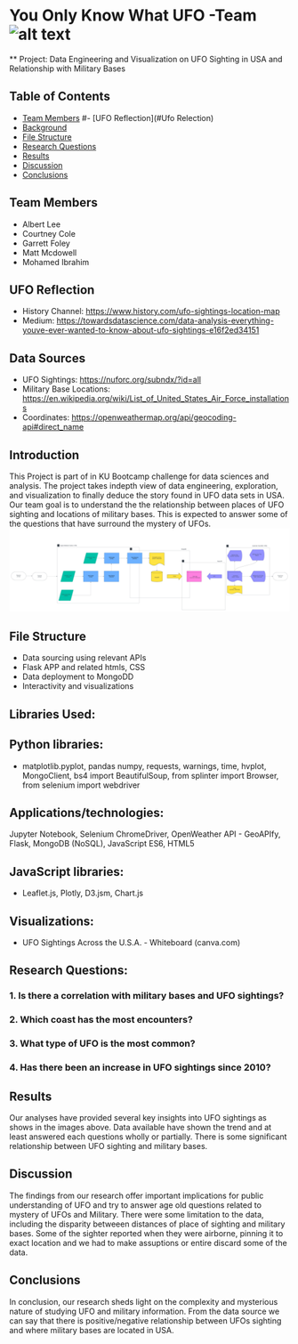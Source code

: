 
# You Only Know What UFO -Team ![alt text](Logo.png)

** Project: Data Engineering and Visualization on UFO Sighting in USA and Relationship with Military Bases

## Table of Contents
- [Team Members](#team-members)
#- [UFO Reflection](#Ufo Relection)
- [Background](#background)
- [File Structure](#file-structure)
- [Research Questions](#research-questions)
- [Results](#results)
- [Discussion](#discussions)
- [Conclusions](#conclusions)

## Team Members
- Albert Lee
- Courtney Cole
- Garrett Foley
- Matt Mcdowell
- Mohamed Ibrahim
  
## UFO Reflection
- History Channel: https://www.history.com/ufo-sightings-location-map 
- Medium: https://towardsdatascience.com/data-analysis-everything-youve-ever-wanted-to-know-about-ufo-sightings-e16f2ed34151 

## Data Sources
- UFO Sightings: https://nuforc.org/subndx/?id=all 
- Military Base Locations: https://en.wikipedia.org/wiki/List_of_United_States_Air_Force_installations
- Coordinates: https://openweathermap.org/api/geocoding-api#direct_name 

## Introduction 
This Project is part of in KU Bootcamp challenge for data sciences and analysis. The project takes indepth view of data engineering, exploration, and visualization to finally deduce the story found in UFO data sets in USA. Our team goal is to understand the the relationship between places of UFO sighting and locations of military bases. This is expected to answer some of the questions that have surround the mystery of UFOs. 
![alt text](<UFO Workflow Diagram.png>)

## File Structure
- Data sourcing using relevant APIs
- Flask APP and related htmls, CSS 
- Data deployment to MongoDD
- Interactivity and visualizations


## Libraries Used: 
## Python libraries: 
- matplotlib.pyplot, pandas numpy, requests, warnings, time, hvplot, MongoClient, bs4 import BeautifulSoup, from splinter import Browser, from selenium import webdriver

## Applications/technologies: 
Jupyter Notebook, Selenium ChromeDriver, OpenWeather API - GeoAPIfy, Flask, MongoDB (NoSQL), JavaScript ES6, HTML5

## JavaScript libraries:
- Leaflet.js, Plotly, D3.jsm, Chart.js 

## Visualizations: 
- UFO Sightings Across the U.S.A. - Whiteboard (canva.com)

## Research Questions:
### 1. Is there a correlation with military bases and UFO sightings?
### 2. Which coast has the most encounters?
### 3. What type of UFO is the most common?
### 4. Has there been an increase in UFO sightings since 2010?

## Results 
Our analyses have provided several key insights into UFO sightings as shows in the images above. Data available have shown the trend and at least answered each questions wholly or partially. There is some significant relationship between UFO sighting and military bases. 

## Discussion 
The findings from our research offer important implications for public understanding of UFO and try to answer age old questions related to mystery of UFOs and Military. There were some limitation to the data, including the disparity betweeen distances of place of sighting and military bases. Some of the sighter reported when they were airborne, pinning it to exact location and we had to make assuptions or entire discard some of the data. 

## Conclusions 
In conclusion, our research sheds light on the complexity and mysterious nature of studying UFO and military information. From the data source we can say that there is positive/negative relationship between UFOs sighting and where military bases are located in USA. 

